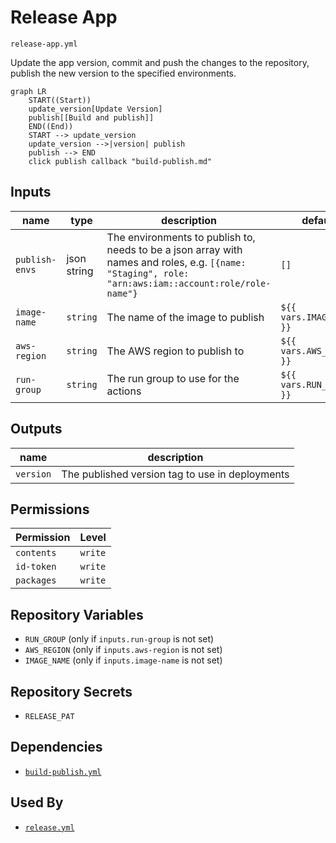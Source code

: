 # Release App

`release-app.yml`

Update the app version, commit and push the changes to the repository, publish the new version to the specified
environments.

```mermaid
graph LR
    START((Start))
    update_version[Update Version]
    publish[[Build and publish]]
    END((End))
    START --> update_version
    update_version -->|version| publish
    publish --> END
    click publish callback "build-publish.md"
```

## Inputs

| name           | type        | description                                                                                                                                           | default                  |
|----------------|-------------|-------------------------------------------------------------------------------------------------------------------------------------------------------|--------------------------|
| `publish-envs` | json string | The environments to publish to, needs to be a json array with names and roles, e.g. `[{name: "Staging", role: "arn:aws:iam::account:role/role-name"}` | `[]`                     |
| `image-name`   | `string`    | The name of the image to publish                                                                                                                      | `${{ vars.IMAGE_NAME }}` |
| `aws-region`   | `string`    | The AWS region to publish to                                                                                                                          | `${{ vars.AWS_REGION }}` |
| `run-group`    | `string`    | The run group to use for the actions                                                                                                                  | `${{ vars.RUN_GROUP }}`  |

## Outputs

| name      | description                                     |
|-----------|-------------------------------------------------|
| `version` | The published version tag to use in deployments |

## Permissions

| Permission | Level   |
|------------|---------|
| `contents` | `write` |
| `id-token` | `write` |
| `packages` | `write` |

## Repository Variables

- `RUN_GROUP` (only if `inputs.run-group` is not set)
- `AWS_REGION` (only if `inputs.aws-region` is not set)
- `IMAGE_NAME` (only if `inputs.image-name` is not set)

## Repository Secrets

- `RELEASE_PAT`

## Dependencies

- [`build-publish.yml`](build-publish.md)

## Used By

- [`release.yml`](release.md)
